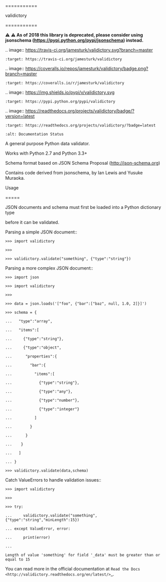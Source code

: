 ===========
validictory
===========

:warning: **:warning: As of 2018 this library is deprecated, please consider using jsonschema (https://pypi.python.org/pypi/jsonschema) instead.**


.. image:: https://travis-ci.org/jamesturk/validictory.svg?branch=master
    :target: https://travis-ci.org/jamesturk/validictory

.. image:: https://coveralls.io/repos/jamesturk/validictory/badge.png?branch=master
    :target: https://coveralls.io/r/jamesturk/validictory

.. image:: https://img.shields.io/pypi/v/validictory.svg
    :target: https://pypi.python.org/pypi/validictory

.. image:: https://readthedocs.org/projects/validictory/badge/?version=latest
    :target: https://readthedocs.org/projects/validictory/?badge=latest
    :alt: Documentation Status


A general purpose Python data validator.

Works with Python 2.7 and Python 3.3+

Schema format based on JSON Schema Proposal (http://json-schema.org)

Contains code derived from jsonschema, by Ian Lewis and Yusuke Muraoka.

Usage
=====

JSON documents and schema must first be loaded into a Python dictionary type
before it can be validated.

Parsing a simple JSON document::

    >>> import validictory
    >>>
    >>> validictory.validate("something", {"type":"string"})

Parsing a more complex JSON document::

    >>> import json
    >>> import validictory
    >>>
    >>> data = json.loads('["foo", {"bar":["baz", null, 1.0, 2]}]')
    >>> schema = {
    ...   "type":"array",
    ...   "items":[
    ...     {"type":"string"},
    ...     {"type":"object",
    ...      "properties":{
    ...        "bar":{
    ...          "items":[
    ...            {"type":"string"},
    ...            {"type":"any"},
    ...            {"type":"number"},
    ...            {"type":"integer"}
    ...          ]
    ...        }
    ...      }
    ...    }
    ...   ]
    ... }
    >>> validictory.validate(data,schema)

Catch ValueErrors to handle validation issues::

    >>> import validictory
    >>>
    >>> try:
    ...     validictory.validate("something", {"type":"string","minLength":15})
    ... except ValueError, error:
    ...     print(error)
    ...
    Length of value 'something' for field '_data' must be greater than or equal to 15

You can read more in the official documentation at `Read the Docs <http://validictory.readthedocs.org/en/latest/>`_.
